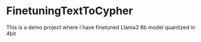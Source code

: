 # FinetuningTextToCypher
This is a demo project where I have finetuned Llama3 8b model quantized in 4bit
